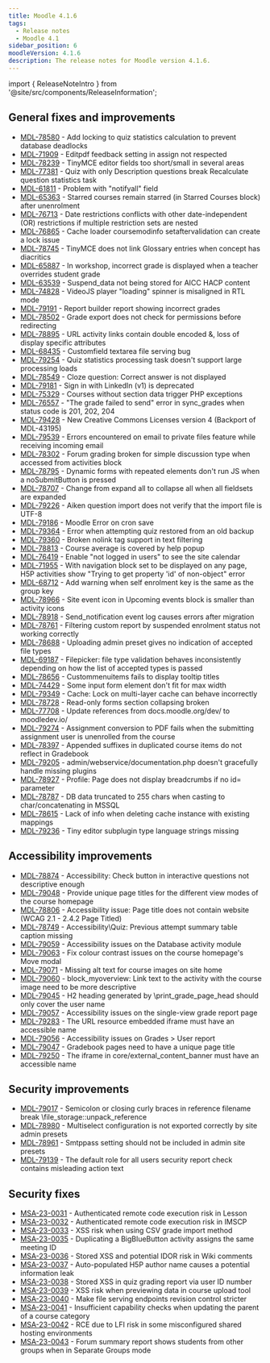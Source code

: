 ```yaml
---
title: Moodle 4.1.6
tags:
  - Release notes
  - Moodle 4.1
sidebar_position: 6
moodleVersion: 4.1.6
description: The release notes for Moodle version 4.1.6.
---
```


import { ReleaseNoteIntro } from '@site/src/components/ReleaseInformation';

<ReleaseNoteIntro releaseName={frontMatter.moodleVersion} />

## General fixes and improvements
<!-- cspell:disable -->
- [MDL-78580](https://moodle.atlassian.net/browse/MDL-78580) - Add locking to quiz statistics calculation to prevent database deadlocks
- [MDL-71909](https://moodle.atlassian.net/browse/MDL-71909) - Editpdf feedback setting in assign not respected
- [MDL-78239](https://moodle.atlassian.net/browse/MDL-78239) - TinyMCE editor fields too short/small in several areas
- [MDL-77381](https://moodle.atlassian.net/browse/MDL-77381) - Quiz with only Description questions break Recalculate question statistics task
- [MDL-61811](https://moodle.atlassian.net/browse/MDL-61811) - Problem with "notifyall" field
- [MDL-65363](https://moodle.atlassian.net/browse/MDL-65363) - Starred courses remain starred (in Starred Courses block) after unenrolment
- [MDL-76713](https://moodle.atlassian.net/browse/MDL-76713) - Date restrictions conflicts with other date-independent (OR) restrictions if multiple restriction sets are nested
- [MDL-76865](https://moodle.atlassian.net/browse/MDL-76865) - Cache loader coursemodinfo setaftervalidation can create a lock issue
- [MDL-78745](https://moodle.atlassian.net/browse/MDL-78745) - TinyMCE does not link Glossary entries when concept has diacritics
- [MDL-65887](https://moodle.atlassian.net/browse/MDL-65887) - In workshop, incorrect grade is displayed when a teacher overrides student grade
- [MDL-63539](https://moodle.atlassian.net/browse/MDL-63539) - Suspend_data not being stored for AICC HACP content
- [MDL-74828](https://moodle.atlassian.net/browse/MDL-74828) - VideoJS player "loading" spinner is misaligned in RTL mode
- [MDL-79191](https://moodle.atlassian.net/browse/MDL-79191) - Report builder report showing incorrect grades
- [MDL-78502](https://moodle.atlassian.net/browse/MDL-78502) - Grade export does not check for permissions before redirecting
- [MDL-78895](https://moodle.atlassian.net/browse/MDL-78895) - URL activity links contain double encoded &, loss of display specific attributes
- [MDL-68435](https://moodle.atlassian.net/browse/MDL-68435) - Customfield textarea file serving bug
- [MDL-79254](https://moodle.atlassian.net/browse/MDL-79254) - Quiz statistics processing task doesn't support large processing loads
- [MDL-78549](https://moodle.atlassian.net/browse/MDL-78549) - Cloze question: Correct answer is not displayed
- [MDL-79181](https://moodle.atlassian.net/browse/MDL-79181) - Sign in with LinkedIn (v1) is deprecated
- [MDL-75329](https://moodle.atlassian.net/browse/MDL-75329) - Courses without section data trigger PHP exceptions
- [MDL-76557](https://moodle.atlassian.net/browse/MDL-76557) - "The grade failed to send" error in sync_grades when status code is 201, 202, 204
- [MDL-79428](https://moodle.atlassian.net/browse/MDL-79428) - New Creative Commons Licenses version 4 (Backport of MDL-43195)
- [MDL-79539](https://moodle.atlassian.net/browse/MDL-79539) - Errors encountered on email to private files feature while receiving incoming email
- [MDL-78302](https://moodle.atlassian.net/browse/MDL-78302) - Forum grading broken for simple discussion type when accessed from activities block
- [MDL-78795](https://moodle.atlassian.net/browse/MDL-78795) - Dynamic forms with repeated elements don't run JS when a noSubmitButton is pressed
- [MDL-78707](https://moodle.atlassian.net/browse/MDL-78707) - Change from expand all to collapse all when all fieldsets are expanded
- [MDL-79226](https://moodle.atlassian.net/browse/MDL-79226) - Aiken question import does not verify that the import file is UTF-8
- [MDL-79186](https://moodle.atlassian.net/browse/MDL-79186) - Moodle Error on cron save
- [MDL-79364](https://moodle.atlassian.net/browse/MDL-79364) - Error when attempting quiz restored from an old backup
- [MDL-79360](https://moodle.atlassian.net/browse/MDL-79360) - Broken nolink tag support in text filtering
- [MDL-78813](https://moodle.atlassian.net/browse/MDL-78813) - Course average is covered by help popup
- [MDL-76419](https://moodle.atlassian.net/browse/MDL-76419) - Enable "not logged in users" to see the site calendar
- [MDL-71955](https://moodle.atlassian.net/browse/MDL-71955) - With navigation block set to be displayed on any page, H5P activities show "Trying to get property 'id' of non-object" error
- [MDL-68712](https://moodle.atlassian.net/browse/MDL-68712) - Add warning when self enrolment key is the same as the group key
- [MDL-78966](https://moodle.atlassian.net/browse/MDL-78966) - Site event icon in Upcoming events block is smaller than activity icons
- [MDL-78918](https://moodle.atlassian.net/browse/MDL-78918) - Send_notification event log causes errors after migration
- [MDL-78761](https://moodle.atlassian.net/browse/MDL-78761) - Filtering custom report by suspended enrolment status not working correctly
- [MDL-78688](https://moodle.atlassian.net/browse/MDL-78688) - Uploading admin preset gives no indication of accepted file types
- [MDL-69187](https://moodle.atlassian.net/browse/MDL-69187) - Filepicker: file type validation behaves inconsistently depending on how the list of accepted types is passed
- [MDL-78656](https://moodle.atlassian.net/browse/MDL-78656) - Custommenuitems fails to display tooltip titles
- [MDL-74429](https://moodle.atlassian.net/browse/MDL-74429) - Some input form element don't fit for max width
- [MDL-79349](https://moodle.atlassian.net/browse/MDL-79349) - Cache: Lock on multi-layer cache can behave incorrectly
- [MDL-78728](https://moodle.atlassian.net/browse/MDL-78728) - Read-only forms section collapsing broken
- [MDL-77708](https://moodle.atlassian.net/browse/MDL-77708) - Update references from docs.moodle.org/dev/ to moodledev.io/
- [MDL-79274](https://moodle.atlassian.net/browse/MDL-79274) - Assignment conversion to PDF fails when the submitting assignment user is unenrolled from the course
- [MDL-78397](https://moodle.atlassian.net/browse/MDL-78397) - Appended suffixes in duplicated course items do not reflect in Gradebook
- [MDL-79205](https://moodle.atlassian.net/browse/MDL-79205) - admin/webservice/documentation.php doesn't gracefully handle missing plugins
- [MDL-78927](https://moodle.atlassian.net/browse/MDL-78927) - Profile: Page does not display breadcrumbs if no id= parameter
- [MDL-78787](https://moodle.atlassian.net/browse/MDL-78787) - DB data truncated to 255 chars when casting to char/concatenating in MSSQL
- [MDL-78615](https://moodle.atlassian.net/browse/MDL-78615) - Lack of info when deleting cache instance with existing mappings
- [MDL-79236](https://moodle.atlassian.net/browse/MDL-79236) - Tiny editor subplugin type language strings missing
<!-- cspell:enable -->

## Accessibility improvements
<!-- cspell:disable -->
- [MDL-78874](https://moodle.atlassian.net/browse/MDL-78874) - Accessibility: Check button in interactive questions not descriptive enough
- [MDL-79048](https://moodle.atlassian.net/browse/MDL-79048) - Provide unique page titles for the different view modes of the course homepage
- [MDL-78806](https://moodle.atlassian.net/browse/MDL-78806) - Accessibility issue: Page title does not contain website (WCAG 2.1 - 2.4.2 Page Titled)
- [MDL-78749](https://moodle.atlassian.net/browse/MDL-78749) - Accessibility\Quiz: Previous attempt summary table caption missing
- [MDL-79059](https://moodle.atlassian.net/browse/MDL-79059) - Accessibility issues on the Database activity module
- [MDL-79063](https://moodle.atlassian.net/browse/MDL-79063) - Fix colour contrast issues on the course homepage's Move modal
- [MDL-79071](https://moodle.atlassian.net/browse/MDL-79071) - Missing alt text for course images on site home
- [MDL-79060](https://moodle.atlassian.net/browse/MDL-79060) - block_myoverview: Link text to the activity with the course image need to be more descriptive
- [MDL-79045](https://moodle.atlassian.net/browse/MDL-79045) - H2 heading generated by \print_grade_page_head should only cover the user name
- [MDL-79057](https://moodle.atlassian.net/browse/MDL-79057) - Accessibility issues on the single-view grade report page
- [MDL-79283](https://moodle.atlassian.net/browse/MDL-79283) - The URL resource embedded iframe must have an accessible name
- [MDL-79056](https://moodle.atlassian.net/browse/MDL-79056) - Accessibility issues on Grades > User report
- [MDL-79047](https://moodle.atlassian.net/browse/MDL-79047) - Gradebook pages need to have a unique page title
- [MDL-79250](https://moodle.atlassian.net/browse/MDL-79250) - The iframe in core/external_content_banner must have an accessible name
<!-- cspell:enable -->

## Security improvements
<!-- cspell:disable -->
- [MDL-79017](https://moodle.atlassian.net/browse/MDL-79017) - Semicolon or closing curly braces in reference filename break \file_storage::unpack_reference
- [MDL-78980](https://moodle.atlassian.net/browse/MDL-78980) - Multiselect configuration is not exported correctly by site admin presets
- [MDL-78961](https://moodle.atlassian.net/browse/MDL-78961) - Smtppass setting should not be included in admin site presets
- [MDL-79139](https://moodle.atlassian.net/browse/MDL-79139) - The default role for all users security report check contains misleading action text
<!-- cspell:enable -->

## Security fixes
<!-- cspell:disable -->
- [MSA-23-0031](https://moodle.org/mod/forum/discuss.php?d=451580) - Authenticated remote code execution risk in Lesson
- [MSA-23-0032](https://moodle.org/mod/forum/discuss.php?d=451581) - Authenticated remote code execution risk in IMSCP
- [MSA-23-0033](https://moodle.org/mod/forum/discuss.php?d=451582) - XSS risk when using CSV grade import method
- [MSA-23-0035](https://moodle.org/mod/forum/discuss.php?d=451584) - Duplicating a BigBlueButton activity assigns the same meeting ID
- [MSA-23-0036](https://moodle.org/mod/forum/discuss.php?d=451585) - Stored XSS and potential IDOR risk in Wiki comments
- [MSA-23-0037](https://moodle.org/mod/forum/discuss.php?d=451586) - Auto-populated H5P author name causes a potential information leak
- [MSA-23-0038](https://moodle.org/mod/forum/discuss.php?d=451587) - Stored XSS in quiz grading report via user ID number
- [MSA-23-0039](https://moodle.org/mod/forum/discuss.php?d=451588) - XSS risk when previewing data in course upload tool
- [MSA-23-0040](https://moodle.org/mod/forum/discuss.php?d=451589) - Make file serving endpoints revision control stricter
- [MSA-23-0041](https://moodle.org/mod/forum/discuss.php?d=451590) - Insufficient capability checks when updating the parent of a course category
- [MSA-23-0042](https://moodle.org/mod/forum/discuss.php?d=451591) - RCE due to LFI risk in some misconfigured shared hosting environments
- [MSA-23-0043](https://moodle.org/mod/forum/discuss.php?d=451592) - Forum summary report shows students from other groups when in Separate Groups mode
<!-- cspell:enable -->
